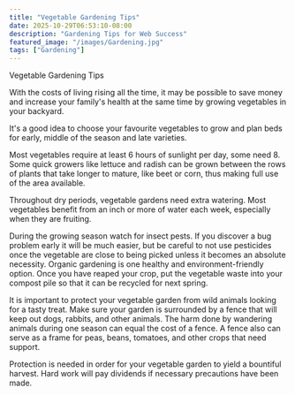 ```yaml
---
title: "Vegetable Gardening Tips"
date: 2025-10-29T06:53:10-08:00
description: "Gardening Tips for Web Success"
featured_image: "/images/Gardening.jpg"
tags: ["Gardening"]
---
```


Vegetable Gardening Tips

With the costs of living rising all the time, it may be possible to save money and increase your family's health at the same time by growing vegetables in your backyard.

It's a good idea to choose your favourite vegetables to grow and plan beds for early, middle of the season and late varieties. 

Most vegetables require at least 6 hours of sunlight per day, some need 8. Some quick growers like lettuce and radish can be grown between the rows of plants that take longer to mature, like beet or corn, thus making full use of the area available. 

Throughout dry periods, vegetable gardens need extra watering. Most vegetables benefit from an inch or more of water each week, especially when they are fruiting. 

During the growing season watch for insect pests. If you discover a bug problem early it will be much easier, but be careful to not use pesticides once the vegetable are close to being picked unless it becomes an absolute necessity. Organic gardening is one healthy and environment-friendly option. Once you have reaped your crop, put the vegetable waste into your compost pile so that it can be recycled for next spring. 

It is important to protect your vegetable garden from wild animals looking for a tasty treat. Make sure your garden is surrounded by a fence that will keep out dogs, rabbits, and other animals. The harm done by wandering animals during one season can equal the cost of a fence. A fence also can serve as a frame for peas, beans, tomatoes, and other crops that need support. 

Protection is needed in order for your vegetable garden to yield a bountiful harvest. Hard work will pay dividends if necessary precautions have been made. 
